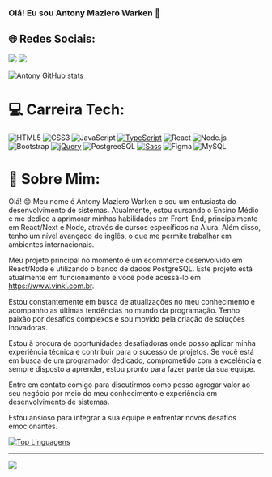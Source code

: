 ### Olá! Eu sou Antony Maziero Warken 👋
## 🌐 Redes Sociais:
<a href="https://www.instagram.com/lojasvinki/" target="_blank"><img src="https://img.shields.io/badge/Instagram-%23E4405F.svg?style=for-the-badge&logo=instagram&logoColor=white"></a>  <a href="https://www.linkedin.com/in/antony-maziero-warken-b88306231/" target="_blank"><img src="https://img.shields.io/badge/LinkedIn-%230077B5.svg?style=for-the-badge&logo=linkedin&logoColor=white"></a>


![Antony GitHub stats](https://github-readme-stats.vercel.app/api?username=mwantony&show_icons=true&theme=radical)

# 💻 Carreira Tech:
![HTML5](https://img.shields.io/badge/html5-%23E34F26.svg?style=for-the-badge&logo=html5&logoColor=white) 
![CSS3](https://img.shields.io/badge/css3-%231572B6.svg?style=for-the-badge&logo=css3&logoColor=white) 
![JavaScript](https://img.shields.io/badge/javascript-%23323330.svg?style=for-the-badge&logo=javascript&logoColor=%23F7DF1E) 
[![TypeScript](https://img.shields.io/badge/typescript-%23007ACC.svg?style=for-the-badge&logo=typescript&logoColor=white)](https://www.typescriptlang.org/)
![React](https://img.shields.io/badge/react-%2320232a.svg?style=for-the-badge&logo=react&logoColor=%2361DAFB) 
![Node.js](	https://img.shields.io/badge/Node.js-43853D?style=for-the-badge&logo=node.js&logoColor=white)
![Bootstrap](https://img.shields.io/badge/bootstrap-%23563D7C.svg?style=for-the-badge&logo=bootstrap&logoColor=white) [![jQuery](https://img.shields.io/badge/jquery-%230769AD.svg?style=for-the-badge&logo=jquery&logoColor=white)](https://jquery.com/)
![PostgreeSQL](https://img.shields.io/badge/PostgreSQL-316192?style=for-the-badge&logo=postgresql&logoColor=white) 
[![Sass](https://img.shields.io/badge/sass-%23CC6699.svg?style=for-the-badge&logo=sass&logoColor=white)](https://sass-lang.com/)
![Figma](https://img.shields.io/badge/figma-%23F24E1E.svg?style=for-the-badge&logo=figma&logoColor=white)
![MySQL](https://img.shields.io/badge/MySQL-00000F?style=for-the-badge&logo=mysql&logoColor=white)
<br>
# 💫 Sobre Mim:

Olá! 😊 Meu nome é Antony Maziero Warken e sou um entusiasta do desenvolvimento de sistemas. Atualmente, estou cursando o Ensino Médio e me dedico a aprimorar minhas habilidades em Front-End, principalmente em React/Next e Node, através de cursos específicos na Alura. Além disso, tenho um nível avançado de inglês, o que me permite trabalhar em ambientes internacionais.

Meu projeto principal no momento é um ecommerce desenvolvido em React/Node e utilizando o banco de dados PostgreSQL. Este projeto está atualmente em funcionamento e você pode acessá-lo em https://www.vinki.com.br.

Estou constantemente em busca de atualizações no meu conhecimento e acompanho as últimas tendências no mundo da programação. Tenho paixão por desafios complexos e sou movido pela criação de soluções inovadoras.<br>

Estou à procura de oportunidades desafiadoras onde posso aplicar minha experiência técnica e contribuir para o sucesso de projetos. Se você está em busca de um programador dedicado, comprometido com a excelência e sempre disposto a aprender, estou pronto para fazer parte da sua equipe.<br>

Entre em contato comigo para discutirmos como posso agregar valor ao seu negócio por meio do meu conhecimento e experiência em desenvolvimento de sistemas.<br>

Estou ansioso para integrar a sua equipe e enfrentar novos desafios emocionantes.

[![Top Linguagens](https://github-readme-stats.vercel.app/api/top-langs/?username=mwantony&layout=compact&theme=radical)](https://github.com/mwantony)


---
[![](https://visitcount.itsvg.in/api?id=mwantony&icon=0&color=0)](https://visitcount.itsvg.in)

<!-- Proudly created with GPRM ( https://gprm.itsvg.in ) -->
